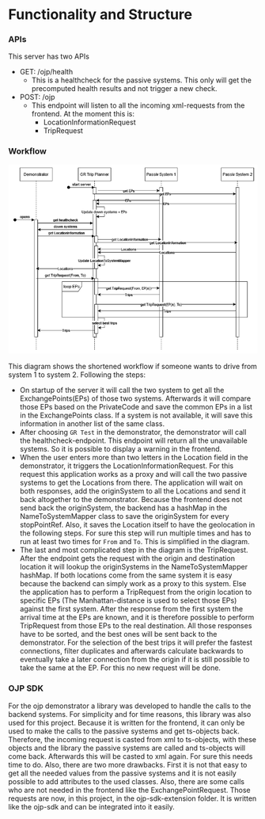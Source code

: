 # Functionality and Structure

### APIs

This server has two APIs
- GET: /ojp/health
    - This is a healthcheck for the passive systems. This only will get the precomputed health results and not trigger a new check.
- POST: /ojp
    - This endpoint will listen to all the incoming xml-requests from the frontend. At the moment this is:
        - LocationInformationRequest
        - TripRequest
    
### Workflow

![Sequence diagram](./img/Sequenzdiagram.png)

This diagram shows the shortened workflow if someone wants to drive from system 1 to system 2. Following the steps:
 - On startup of the server it will call the two system to get all the ExchangePoints(EPs) of those two systems.
   Afterwards it will compare those EPs based on the PrivateCode and save the common EPs in a list in the ExchangePoints class.
   If a system is not available, it will save this information in another list of the same class.
 - After choosing `GR Test` in the demonstrator, the demonstrator will call the healthcheck-endpoint. This endpoint
   will return all the unavailable systems. So it is possible to display a warning in the frontend.
 - When the user enters more than two letters in the Location field in the demonstrator, it triggers the 
   LocationInformationRequest. For this request this application works as a proxy and will call the two passive systems 
   to get the Locations from there. The application will wait on both responses, add the originSystem to all the Locations
   and send it back altogether to the demonstrator. Because the frontend does not send back the originSystem, the backend 
   has a hashMap in the NameToSystemMapper class to save the originSystem for every stopPointRef. Also, it saves the 
   Location itself to have the geolocation in the following steps. For sure this step will run multiple times and has 
   to run at least two times for `From` and `To`. This is simplified in the diagram.
 - The last and most complicated step in the diagram is the TripRequest. After the endpoint gets the request with the origin
   and destination location it will lookup the originSystems in the NameToSystemMapper hashMap. If both locations come 
   from the same system it is easy because the backend can simply work as a proxy to this system. Else the application 
   has to perform a TripRequest from the origin location to specific EPs (The Manhattan-distance is used to select those EPs)
   against the first system. After the response from the first system the arrival time at the EPs are known, and it is 
   therefore possible to perform TripRequest from those EPs to the real destination. All those responses have to be sorted, 
   and the best ones will be sent back to the demonstrator. For the selection of the best trips it will prefer the 
   fastest connections, filter duplicates and afterwards calculate backwards to eventually take a later connection from 
   the origin if it is still possible to take the same at the EP. For this no new request will be done.
   
### OJP SDK
For the ojp demonstrator a library was developed to handle the calls to the backend systems. For simplicity and for 
time reasons, this library was also used for this project. Because it is written for the frontend, it can only be used 
to make the calls to the passive systems and get ts-objects back. Therefore, the incoming request is casted from xml to 
ts-objects, with these objects and the library the passive systems are called and ts-objects will come back. Afterwards 
this will be casted to xml again. For sure this needs time to do. Also, there are two more drawbacks. First it is 
not that easy to get all the needed values from the passive systems and it is not easily possible to add attributes to 
the used classes. Also, there are some calls who are not needed in the frontend like the ExchangePointRequest. Those 
requests are now, in this project, in the ojp-sdk-extension folder. It is written like the ojp-sdk and can be integrated 
into it easily.



